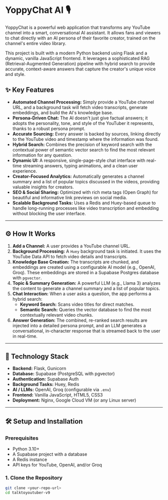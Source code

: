 # YoppyChat AI 🎙️

YoppyChat is a powerful web application that transforms any YouTube channel into a smart, conversational AI assistant. It allows fans and viewers to chat directly with an AI persona of their favorite creator, trained on the channel's entire video library.

This project is built with a modern Python backend using Flask and a dynamic, vanilla JavaScript frontend. It leverages a sophisticated RAG (Retrieval-Augmented Generation) pipeline with hybrid search to provide accurate, context-aware answers that capture the creator's unique voice and style.



## ✨ Key Features

- **Automated Channel Processing:** Simply provide a YouTube channel URL, and a background task will fetch video transcripts, generate embeddings, and build the AI's knowledge base.
- **Persona-Driven Chat:** The AI doesn't just give factual answers; it adopts the personality, tone, and style of the YouTuber it represents, thanks to a robust persona prompt.
- **Accurate Sourcing:** Every answer is backed by sources, linking directly to the YouTube video and timestamp where the information was found.
- **Hybrid Search:** Combines the precision of keyword search with the contextual power of semantic vector search to find the most relevant information for any question.
- **Dynamic UI:** A responsive, single-page-style chat interface with real-time streaming answers, typing animations, and a clean user experience.
- **Creator-Focused Analytics:** Automatically generates a channel summary and a list of popular topics discussed in the videos, providing valuable insights for creators.
- **SEO & Social Sharing:** Optimized with rich meta tags (Open Graph) for beautiful and informative link previews on social media.
- **Scalable Background Tasks:** Uses a Redis and Huey-based queue to handle long-running processes like video transcription and embedding without blocking the user interface.

---

## ⚙️ How It Works

1.  **Add a Channel:** A user provides a YouTube channel URL.
2.  **Background Processing:** A `Huey` background task is initiated. It uses the YouTube Data API to fetch video details and transcripts.
3.  **Knowledge Base Creation:** The transcripts are chunked, and embeddings are created using a configurable AI model (e.g., OpenAI, Groq). These embeddings are stored in a Supabase Postgres database with `pgvector`.
4.  **Topic & Summary Generation:** A powerful LLM (e.g., Llama 3) analyzes the content to generate a channel summary and a list of popular topics.
5.  **Chat Interaction:** When a user asks a question, the app performs a hybrid search:
    * **Keyword Search:** Scans video titles for direct matches.
    * **Semantic Search:** Queries the vector database to find the most contextually relevant video chunks.
6.  **Answer Generation:** The combined, re-ranked search results are injected into a detailed persona prompt, and an LLM generates a conversational, in-character response that is streamed back to the user in real-time.

---

## 🚀 Technology Stack

- **Backend:** Flask, Gunicorn
- **Database:** Supabase (PostgreSQL with pgvector)
- **Authentication:** Supabase Auth
- **Background Tasks:** Huey, Redis
- **AI / LLMs:** OpenAI, Groq (configurable via `.env`)
- **Frontend:** Vanilla JavaScript, HTML5, CSS3
- **Deployment:** Nginx, Google Cloud VM (or any Linux server)

---

## 🛠️ Setup and Installation

### Prerequisites

- Python 3.10+
- A Supabase project with a database
- A Redis instance
- API keys for YouTube, OpenAI, and/or Groq

### 1. Clone the Repository

```bash
git clone <your-repo-url>
cd talktoyoutuber-v9
